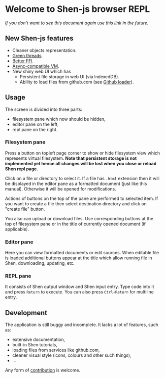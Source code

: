 # Welcome to Shen-js browser REPL

*If you don't want to see this document again use this [link](#) in the
future.*

## New Shen-js features

* Cleaner objects representation.
* [Green threads](#.doc/threads.html).
* [Better FFI](#.doc/ffi.html).
* [Async-compatible VM](#.doc/internals.html).
* New shiny web UI which has
  - Persistent file storage in web UI (via IndexedDB).
  - Ability to load files from github.com (see [Github loader](#.doc/web.html)).

## Usage

The screen is divided into three parts:

* filesystem pane which now should be hidden,
* editor pane on the left,
* repl pane on the right.

### Filesystem pane

Press a button <span id="fs_btn_sample"></span> on topleft page corner to show
or hide filesystem view which represents virtual filesystem. **Note that
persistent storage is not implemented yet hence all changes will be lost when
you close or reload Shen repl page.**

Click on a file or directory to select it. If a file has `.html` extension
then it will be displayed in the editor pane as a formatted document (just
like this manual). Otherwise it will be opened for modifications.

Actions of buttons on the top of the pane are performed to selected item. If
you want to create a file then select destination directory and click on
"create file" button.

You also can upload or download files. Use corresponding buttons at the top of
filesystem pane or in the title of currently opened document (if applicable).

### Editor pane

Here you can view formatted documents or edit sources. When editable file is
loaded additional buttons appear at the title which allow running file in
Shen, downloading, updating, etc.

### REPL pane

It consists of Shen output window and Shen input entry. Type code into it and
press `Return` to execute. You can also press `Ctrl+Return` for multiline
entry.

## Development

The application is still buggy and incomplete. It lacks a lot of features,
such as:

* extensive documentation,
* built-in Shen tutorials,
* loading files from services like github.com,
* cleaner visual style (icons, colours and other such things),
* …

Any form of [contribution](#.doc/development.html) is welcome.

<script type="application/javascript">
(function() {
  var to = document.getElementById("fs_btn_sample"),
      x = document.getElementById("fs_toggle_label").cloneNode(true);
  to.style.border = "1px solid #ddd";
  to.style.display = "inline-block";
  //x.htmlFor = null;
  x.style.display = "block";
  to.appendChild(x);
})();
</script>
